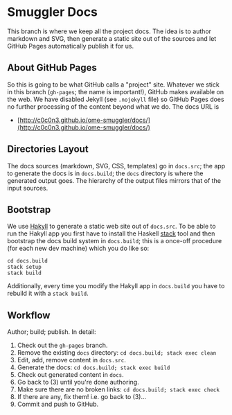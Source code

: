 Smuggler Docs
=============

This branch is where we keep all the project docs. The idea is to author
markdown and SVG, then generate a static site out of the sources and let
GitHub Pages automatically publish it for us.

About GitHub Pages
------------------
So this is going to be what GitHub calls a "project" site. Whatever we stick
in this branch (`gh-pages`; the name is important!), GitHub makes available
on the web. We have disabled Jekyll (see `.nojekyll` file) so GitHub Pages
does no further processing of the content beyond what we do. The docs URL
is

* [http://c0c0n3.github.io/ome-smuggler/docs/](http://c0c0n3.github.io/ome-smuggler/docs/)

Directories Layout
------------------
The docs sources (markdown, SVG, CSS, templates) go in `docs.src`; the app
to generate the docs is in `docs.build`; the `docs` directory is where the
generated output goes. The hierarchy of the output files mirrors that of
the input sources.

Bootstrap
---------
We use [Hakyll][hakyll] to generate a static web site out of `docs.src`.
To be able to run the Hakyll app you first have to install the Haskell
[stack][stack-docs] tool and then bootstrap the docs build system in
`docs.build`; this is a once-off procedure (for each new dev machine)
which you do like so:

    cd docs.build
    stack setup
    stack build

Additionally, every time you modify the Hakyll app in `docs.build` you
have to rebuild it with a `stack build`.

Workflow
--------
Author; build; publish. In detail:

1. Check out the `gh-pages` branch.
2. Remove the existing `docs` directory: `cd docs.build; stack exec clean`
3. Edit, add, remove content in `docs.src`.
4. Generate the docs: `cd docs.build; stack exec build`
5. Check out generated content in `docs`.
6. Go back to (3) until you're done authoring.
7. Make sure there are no broken links: `cd docs.build; stack exec check`
8. If there are any, fix them! i.e. go back to (3)...
9. Commit and push to GitHub.




[hakyll]: https://jaspervdj.be/hakyll/
    "Hakyll Home"

[stack-docs]: http://docs.haskellstack.org/en/stable/
    "stack Docs"
